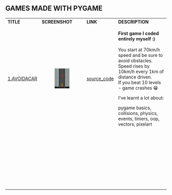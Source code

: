 ## GAMES MADE WITH PYGAME

<table>
<tbody>
<tr>
<td><strong>TITLE</strong></td>
<td><strong>SCREENSHOT</strong></td>
<td><strong>LINK</strong></td>
<td><strong>DESCRIPTION</strong></td></tr>
<tr>
<td><a href="https://githun.com/paichiwo/pygame-games/tree/main/avoidacar">1.AVOIDACAR</a></td>
<td><figure class="image"><img src="avoidacar/img/screenshot/screenshot_small_1.png"></figure></td>
<td><a href="https://github.com/paichiwo/pygame-games/tree/main/avoidacar/output/">source_code</a></td>
<td><p><strong>First game I coded entirely myself :) &nbsp;</strong><br><br>You start at 70km/h speed and be sure to avoid obstacles.&nbsp;<br>Speed rises by 10km/h every 1km of distance driven.&nbsp;<br>If you beat 10 levels - game crashes 😁</p><p>I've learnt a lot about:</p><p>pygame basics, collisions, physics, events, timers, oop, vectors, pixelart</p></td>
</tr>

<tr><td>&nbsp;</td><td>&nbsp;</td><td>&nbsp;</td><td>&nbsp;</td></tr><tr><td>&nbsp;</td><td>&nbsp;</td><td>&nbsp;</td><td>&nbsp;</td></tr><tr><td>&nbsp;</td><td>&nbsp;</td><td>&nbsp;</td><td>&nbsp;</td></tr><tr><td>&nbsp;</td><td>&nbsp;</td><td>&nbsp;</td><td>&nbsp;</td></tr><tr><td>&nbsp;</td><td>&nbsp;</td><td>&nbsp;</td><td>&nbsp;</td></tr><tr><td>&nbsp;</td><td>&nbsp;</td><td>&nbsp;</td><td>&nbsp;</td></tr><tr><td>&nbsp;</td><td>&nbsp;</td><td>&nbsp;</td><td>&nbsp;</td></tr><tr><td>&nbsp;</td><td>&nbsp;</td><td>&nbsp;</td><td>&nbsp;</td></tr></tbody></table>